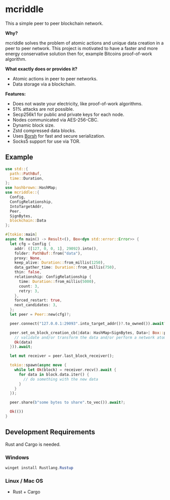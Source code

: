 # mcriddle

This a simple peer to peer blockchain network.

**Why?**

mcriddle solves the problem of atomic actions and unique data creation in a peer to peer network.
This project is motivated to have a faster and more energy conservative solution then for,
example Bitcoins proof-of-work algorithm.

**What exactly does or provides it?**

+ Atomic actions in peer to peer networks.
+ Data storage via a blockchain.

**Features:**

+ Does not waste your electricity, like proof-of-work algorithms.
+ 51% attacks are not possible.
+ Secp256k1 for public and private keys for each node.
+ Nodes communicated via AES-256-CBC.
+ Dynamic block size.
+ Zstd compressed data blocks.
+ Uses [Borsh](https://borsh.io/) for fast and secure serialization.
+ Socks5 support for use via TOR.

## Example

```rust
use std::{
  path::PathBuf,
  time::Duration,
};
use hashbrown::HashMap;
use mcriddle::{
  Config,
  ConfigRelationship,
  IntoTargetAddr,
  Peer,
  SignBytes,
  blockchain::Data
};

#[tokio::main]
async fn main() -> Result<(), Box<dyn std::error::Error>> {
  let cfg = Config {
    addr: ([127, 0, 0, 1], 29092).into(),
    folder: PathBuf::from("data"),
    proxy: None,
    keep_alive: Duration::from_millis(1250),
    data_gather_time: Duration::from_millis(750),
    thin: false,
    relationship: ConfigRelationship {
      time: Duration::from_millis(5000),
      count: 3,
      retry: 3,
    },
    forced_restart: true,
    next_candidates: 3,
  };
  let peer = Peer::new(cfg)?;

  peer.connect("127.0.0.1:29093".into_target_addr()?.to_owned()).await?;

  peer.set_on_block_creation_cb(|data: HashMap<SignBytes, Data>| Box::pin(async {
    // validate and/or transform the data and/or perform a network atomic actions
    Ok(data)
  })).await;

  let mut receiver = peer.last_block_receiver();

  tokio::spawn(async move {
    while let Ok(block) = receiver.recv().await {
      for data in block.data.iter() {
        // do something with the new data
      } 
    }
  });

  peer.share(b"some bytes to share".to_vec()).await?;

  Ok(())
}
```

## Development Requirements

Rust and Cargo is needed.

### Windows

```powershell
winget install Rustlang.Rustup
```

### Linux / Mac OS

+ Rust + Cargo

